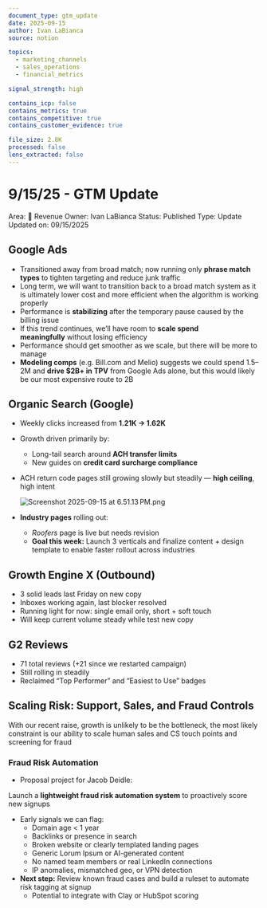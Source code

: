 ```yaml
---
document_type: gtm_update
date: 2025-09-15
author: Ivan LaBianca
source: notion

topics:
  - marketing_channels
  - sales_operations
  - financial_metrics

signal_strength: high

contains_icp: false
contains_metrics: true
contains_competitive: true
contains_customer_evidence: true

file_size: 2.8K
processed: false
lens_extracted: false
---
```


# 9/15/25 - GTM Update

Area: 🤑 Revenue
Owner: Ivan LaBianca
Status: Published
Type: Update
Updated on: 09/15/2025

## Google Ads

- Transitioned away from broad match; now running only **phrase match types** to tighten targeting and reduce junk traffic
- Long term, we will want to transition back to a broad match system as it is ultimately lower cost and more efficient when the algorithm is working properly
- Performance is **stabilizing** after the temporary pause caused by the billing issue
- If this trend continues, we’ll have room to **scale spend meaningfully** without losing efficiency
- Performance should get smoother as we scale, but there will be more to manage
- **Modeling comps** (e.g. Bill.com and Melio) suggests we could spend $1.5–$2M and **drive $2B+ in TPV** from Google Ads alone, but this would likely be our most expensive route to 2B

## Organic Search (Google)

- Weekly clicks increased from **1.21K → 1.62K**
- Growth driven primarily by:
    - Long-tail search around **ACH transfer limits**
    - New guides on **credit card surcharge compliance**
- ACH return code pages still growing slowly but steadily — **high ceiling**, high intent
    
    ![Screenshot 2025-09-15 at 6.51.13 PM.png](9%2015%2025%20-%20GTM%20Update/Screenshot_2025-09-15_at_6.51.13_PM.png)
    
- **Industry pages** rolling out:
    - *Roofers* page is live but needs revision
    - **Goal this week:** Launch 3 verticals and finalize content + design template to enable faster rollout across industries

## Growth Engine X (Outbound)

- 3 solid leads last Friday on new copy
- Inboxes working again,  last blocker resolved
- Running light for now: single email only, short + soft touch
- Will keep current volume steady while test new copy

## G2 Reviews

- 71 total reviews (+21 since we restarted campaign)
- Still rolling in steadily
- Reclaimed “Top Performer” and “Easiest to Use” badges

## Scaling Risk: Support, Sales, and Fraud Controls

With our recent raise, growth is unlikely to be the bottleneck, the most likely constraint is our ability to scale human sales and CS touch points and screening for fraud

### Fraud Risk Automation

- Proposal project for Jacob Deidle: 

Launch a **lightweight fraud risk automation system** to proactively score new signups
- Early signals we can flag:
    - Domain age < 1 year
    - Backlinks or presence in search
    - Broken website or clearly templated landing pages
    - Generic Lorum Ipsum or AI-generated content
    - No named team members or real LinkedIn connections
    - IP anomalies, mismatched geo, or VPN detection
- **Next step:** Review known fraud cases and build a ruleset to automate risk tagging at signup
    - Potential to integrate with Clay or HubSpot scoring